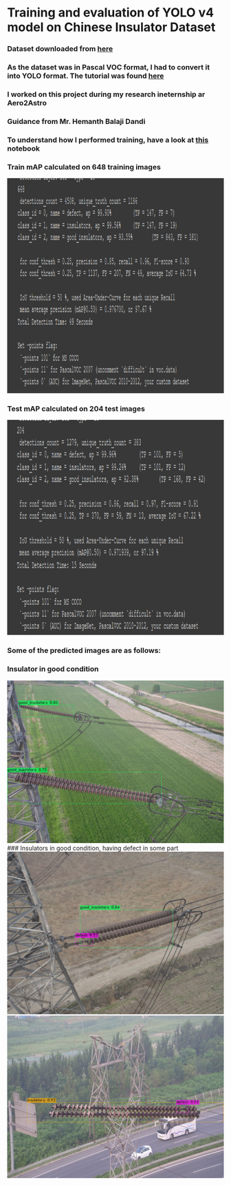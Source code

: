 # Training and evaluation of YOLO v4 model on Chinese Insulator Dataset
### Dataset downloaded from <a href = "https://github.com/InsulatorData/InsulatorDataSet"> here </a>

### As the dataset was in Pascal VOC format, I had to convert it into YOLO format. The tutorial was found <a href = "https://gist.github.com/Amir22010/a99f18ca19112bc7db0872a36a03a1ec"> here </a>

### I worked on this project during my research ineternship ar Aero2Astro
### Guidance from Mr. Hemanth Balaji Dandi

### To understand how I performed training, have a look at <a href = "https://github.com/yushendye/Insulator-Defect-Detection/blob/main/YOLO_v4_Insulator_Training.ipynb"> this </a> notebook

### Train mAP calculated on 648 training images <br>
<img src = "https://raw.githubusercontent.com/yushendye/Insulator-Defect-Detection/main/train_map.png" height = "500" width = "1000">

### Test mAP calculated on 204 test images<br>
<img src = "https://raw.githubusercontent.com/yushendye/Insulator-Defect-Detection/main/test_map.png" height = "500" width = "1000">

### Some of the predicted images are as follows:
### Insulator in good condition
<img src = "https://raw.githubusercontent.com/yushendye/Insulator-Defect-Detection/main/1.jpg">
### Insulators in good condition, having defect in some part
<img src = "https://raw.githubusercontent.com/yushendye/Insulator-Defect-Detection/main/2.jpg">
<img src = "https://raw.githubusercontent.com/yushendye/Insulator-Defect-Detection/main/3.jpg">
